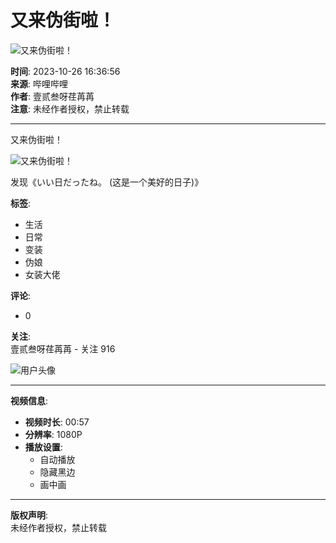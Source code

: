 # 又来伪街啦！

![又来伪街啦！](//i2.hdslb.com/bfs/archive/901dc098c85138c0f34cf9b9d86bde7c5eaed3a1.jpg@100w_100h_1c.webp)

**时间**: 2023-10-26 16:36:56  
**来源**: 哔哩哔哩  
**作者**: 壹贰叁呀荏苒苒  
**注意**: 未经作者授权，禁止转载  

---

又来伪街啦！

![又来伪街啦！](//i2.hdslb.com/bfs/archive/901dc098c85138c0f34cf9b9d86bde7c5eaed3a1.jpg@518w_290h_1c_!web-video-share-cover.webp)

发现《いい日だったね。 (这是一个美好的日子)》

**标签**:  
- 生活  
- 日常  
- 变装  
- 伪娘  
- 女装大佬  

**评论**:  
- 0  

**关注**:  
壹贰叁呀荏苒苒 - 关注 916  

![用户头像](//i1.hdslb.com/bfs/face/f7f2ecf48155cce45f4781be1f6a3366e3f50ed2.jpg@96w_96h_1c_1s_!web-avatar.webp)

--- 

**视频信息**:   
- **视频时长**: 00:57  
- **分辨率**: 1080P  
- **播放设置**: 
  - 自动播放
  - 隐藏黑边
  - 画中画  

--- 

**版权声明**:  
未经作者授权，禁止转载
<!-- tcd_original_link https://www.bilibili.com/video/BV1uu4y1Y7ch?from=search -->
